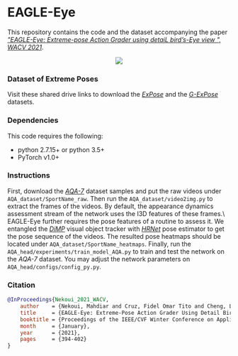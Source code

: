 
# EAGLE-Eye

This repository contains the code and the dataset accompanying the paper [*"EAGLE-Eye: Extreme-pose Action Grader using detaiL bird’s-Eye view
", WACV 2021*](https://openaccess.thecvf.com/content/WACV2021/html/Nekoui_EAGLE-Eye_Extreme-Pose_Action_Grader_Using_Detail_Birds-Eye_View_WACV_2021_paper.html).

<p align="center">
    <img src="https://github.com/MahdiNek/EAGLE-Eye/blob/main/Pipeline.gif">
    <br>
</p>

### Dataset of Extreme Poses
Visit these shared drive links to download the [*ExPose*](https://drive.google.com/drive/folders/1HQDMIbbwHWerr8AXfPf08K1cwR-G1z7Y?usp=sharing) and the [*G-ExPose*](https://drive.google.com/drive/folders/1sStYPEtPnggp0mI5VrCwzyg5qtk2c39u?usp=sharing) datasets.

### Dependencies
This code requires the following:
* python 2.7.15+ or python 3.5+
* PyTorch v1.0+

### Instructions
First, download the [*AQA-7*](http://rtis.oit.unlv.edu/datasets.html) dataset samples and put the raw videos under `AQA_dataset/SportName_raw`. Then run the `AQA_dataset/video2img.py` to extract the frames of the videos. By default, the appearance dynamics assessment stream of the network uses the I3D features of these frames.\  EAGLE-Eye further requires the pose features of a routine to assess it. We entangled the [*DiMP*](https://github.com/visionml/pytracking) visual object tracker with [*HRNet*](https://github.com/HRNet/HRNet-Human-Pose-Estimation) pose estimator to get the pose sequence of the videos. The resulted pose heatmaps should be located under `AQA_dataset/SportName_heatmaps`. Finally, run the `AQA_head/experiments/train_model_AQA.py` to train and test the network on the *AQA-7* dataset. You may adjust the network parameters on `AQA_head/configs/config_py.py`. 

### Citation

```bibtex
@InProceedings{Nekoui_2021_WACV,
    author    = {Nekoui, Mahdiar and Cruz, Fidel Omar Tito and Cheng, Li},
    title     = {EAGLE-Eye: Extreme-Pose Action Grader Using Detail Bird's-Eye View},
    booktitle = {Proceedings of the IEEE/CVF Winter Conference on Applications of Computer Vision (WACV)},
    month     = {January},
    year      = {2021},
    pages     = {394-402}
}
```

